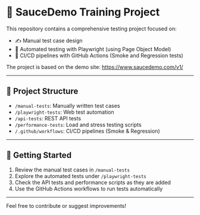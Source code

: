 # 🧪 SauceDemo Training Project

This repository contains a comprehensive testing project focused on:

- ✍️ Manual test case design  
- 🤖 Automated testing with Playwright (using Page Object Model)  
- 🔁 CI/CD pipelines with GitHub Actions (Smoke and Regression tests)  

The project is based on the demo site: https://www.saucedemo.com/v1/

---

## 📁 Project Structure

- `/manual-tests`: Manually written test cases  
- `/playwright-tests`: Web test automation  
- `/api-tests`: REST API tests  
- `/performance-tests`: Load and stress testing scripts  
- `/.github/workflows`: CI/CD pipelines (Smoke & Regression)

---

## 🚀 Getting Started

1. Review the manual test cases in `/manual-tests`  
2. Explore the automated tests under `/playwright-tests`  
3. Check the API tests and performance scripts as they are added  
4. Use the GitHub Actions workflows to run tests automatically  

---

Feel free to contribute or suggest improvements!
